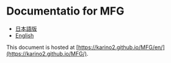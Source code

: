 # Documentatio for MFG

- [日本語版](ja/)
- [English](en/)

This document is hosted at [https://karino2.github.io/MFG/en/](https://karino2.github.io/MFG/).